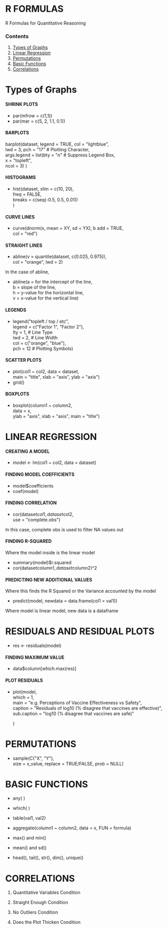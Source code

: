 # R FORMULAS

R Formulas for Quantitative Reasoning

### Contents

1. [Types of Graphs](https://github.com/therealdydx/Quantitative-Reasoning/blob/master/R%20Formulas.md#types-of-graphs) 
2. [Linear Regression](https://github.com/therealdydx/Quantitative-Reasoning/blob/master/R%20Formulas.md#linear-regression) 
3. [Permutations](https://github.com/therealdydx/Quantitative-Reasoning/blob/master/R%20Formulas.md#permutations) 
4. [Basic Functions](https://github.com/therealdydx/Quantitative-Reasoning/blob/master/R%20Formulas.md#basic-functions) 
5. [Correlations](https://github.com/therealdydx/Quantitative-Reasoning/blob/master/R%20Formulas.md#correlations) 

# Types of Graphs

#### SHRINK PLOTS

- par(mfrow = c(1,1))
- par(mar = c(5, 2, 1.1, 0.1))

#### BARPLOTS

barplot(dataset, legend = TRUE, col = "lightblue",  
	lwd = 3, pch = "17" # Plotting Character,  
	args.legend = list(bty = "n" # Suppress Legend Box,  
				x = "topleft",  
				ncol = 3)
	)

#### HISTOGRAMS

- hist(dataset, xlim = c(10, 20),  
	    freq = FALSE,  
	    breaks = c(seq(-0.5, 0.5, 0.01))  
	)

#### CURVE LINES

- curve(dnorm(x, mean = XY, sd = YX),  b
	add = TRUE,  
	col = "red")

#### STRAIGHT LINES

- abline(v = quantile(dataset, c(0.025, 0.975)),  
	col = "orange", lwd = 2)

In the case of abline,
- abline(a = for the intercept of the line,  
				b = slope of the line,  
				h = y-value for the horizontal line,  
				v = x-value for the vertical line)

#### LEGENDS

- legend("topleft / top / etc",  
	legend = c("Factor 1", "Factor 2"),  
	lty = 1, # Line Type  
	lwd = 2, # Line Width  
	col = c("orange", "blue"),  
	pch = 12 # Plotting Symbols)

#### SCATTER PLOTS

- plot(col1 ~ col2, data = dataset,  
			main = "title", xlab = "axis", ylab = "axis")
- grid()

#### BOXPLOTS

- boxplot(column1 ~ column2,   
		data = x,  
		ylab = "axis", xlab = "axis", main = "title")



# LINEAR REGRESSION

#### CREATING A MODEL

- model <- lm(col1 ~ col2, data = dataset)

#### FINDING MODEL COEFFICIENTS

- model$coefficients
- coef(model)

#### FINDING CORRELATION

- cor(dataset$col1, dataset$col2,  
		use = "complete.obs")

In this case, complete obs is used to filter NA values out

#### FINDING R-SQUARED

Where the model inside is the linear model

- summary(model)$r.squared
- cor(dataset$column1, dataset$column2)^2

#### PREDICTING NEW ADDITIONAL VALUES

Where this finds the R Squared or the Variance accounted by the model

- predict(model, newdata = data.frame(col1 = val1))

Where model is linear model, new data is a dataframe



# RESIDUALS AND RESIDUAL PLOTS

- res <- residuals(model)

#### FINDING MAXIMUM VALUE

- data$column[which.max(res)]

#### PLOT RESIDUALS

- plot(model,  
	which = 1,  
	main = "e.g. Perceptions of Vaccine Effectiveness vs Safety",  
	caption = "Residuals of log10 (% disagree that vaccines are effective)",  
	sub.caption = "log10 (% disagree that vaccines are safe)"

  ) 



# PERMUTATIONS

- sample(C("X", "Y"),  
	size = x_value,  replace = TRUE/FALSE,  prob = NULL)



# BASIC FUNCTIONS

- any( )

- which( )

- table(val1, val2)

- aggregate(column1 ~ column2, data = x, FUN = formula)

- max() and min()

- mean() and sd()

- head(), tail(), str(), dim(), unique()

  



# CORRELATIONS

1. Quantitative Variables Condition

2. Straight Enough Condition

3. No Outliers Condition

4. Does the Plot Thicken Condition

